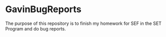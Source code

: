 # GavinBugReports
The purpose of this repository is to finish my homework for SEF in the SET Program and do bug reports.
